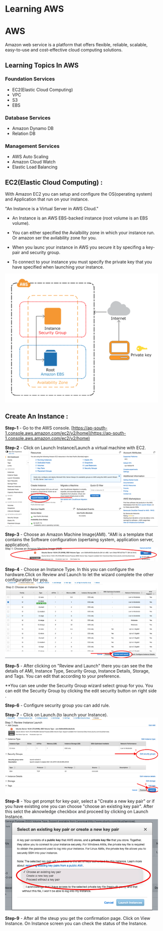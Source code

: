  # Learning AWS 

# AWS 

Amazon web service is a platform that offers flexible, reliable, scalable, easy-to-use and cost-effective cloud computing solutions.

## Learning Topics In AWS

### Foundation Services

* EC2(Elastic Cloud Computing)
* VPC
* S3
* EBS

### Database Services

* Amazon Dynamo DB
* Relation DB

### Management Services

* AWS Auto Scaling
* Amazon Cloud Watch
* Elastic Load Balancing

## EC2(Elastic Cloud Computing) :

With Amazon EC2 you can setup and configure the OS(operating system) and Application that run on your instance.

"An Instance is a Virtual Server in AWS Cloud."

* An Instance is an AWS EBS-backed instance (root volume is an EBS volume).

* You can either specified the Avialbility zone in which your instance run. Or amazon ser the avilability zone for you.

* When you launc your instance in AWS you secure it by specifing a key-pair and security group.

* To connect to your instance you must specify the private key that you have specified when launching your instance.

![](images/EC2-instance.png)

## Create An Instance :

**Step-1** - Go to the AWS console. [https://ap-south-1.console.aws.amazon.com/ec2/v2/home](https://ap-south-1.console.aws.amazon.com/ec2/v2/home)

**Step-2** - Click on Launch Instance/Launch a virtual machine with EC2. ![](images/launch-instance.png)

**Step-3** - Choose an Amazon Machine Image(AMI).
"AMI is a template that contains the Software configuration (opertaing system, application server, application). ![](images/instancetype.png)

**Step-4** - Choose an Instance Type. In this you can configure the hardware.Click on Review and Launch to let the wizard complete the other configuration for you.   ![](images/AMi.png)

**Step-5** - After clicking on "Review and Launch" there you can see the the details of AMI, Instance Type, Security Group, Instance Details, Storage, and Tags. You can edit that according to your preference. 

**You can see under the Security Group wizard select group for you. You can edit the Security Group by clicking the edit security button on right side .

**Step-6** - Configure security group you can add rule.

**Step-7** - Click on Launch.(to launch your Instance). ![](images/review-instance.png)

**Step-8** - You get prompt for key-pair, select a "Create a new key pair" or if you have existing one you can choose "choose an existing key pair". After this selct the aknowledge checkbox and proceed by clicking on Launch Instance.![](images/keypair.png)

**Step-9** - After all the steup you get the confirmation page. Click on View Instance. On Instance screen you can check the status of the Instance.